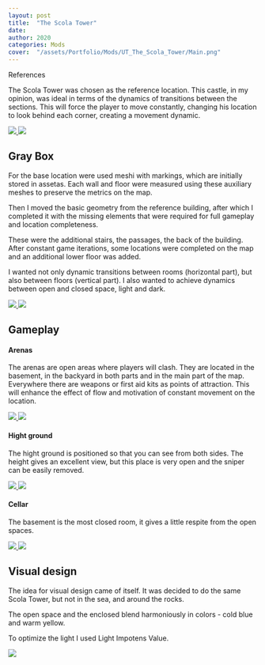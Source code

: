 ```yaml
---
layout: post
title:  "The Scola Tower"
date:   
author: 2020
categories: Mods
cover:  "/assets/Portfolio/Mods/UT_The_Scola_Tower/Main.png"
---
```


References

The Scola Tower was chosen as the reference location. This castle, in my opinion, was ideal in terms of the dynamics of transitions between the sections. This will force the player to move constantly, changing his location to look behind each corner, creating a movement dynamic.

<script>
    lightbox.option({
      'maxHeight': 128
    })
</script>

<a href="/assets/Portfolio/Mods/UT_The_Scola_Tower/Refs/Ref1.jpg" data-lightbox="refs" data-title="Refs">
  <img src="/assets/Portfolio/Mods/UT_The_Scola_Tower/Refs/Ref1.jpg">
</a>
<a href="/assets/Portfolio/Mods/UT_The_Scola_Tower/Refs/Ref2.jpg" data-lightbox="refs" data-title="Refs">
  <img src="/assets/Portfolio/Mods/UT_The_Scola_Tower/Refs/Ref2.jpg">
</a>

<h2>Gray Box</h2>

For the base location were used meshi with markings, which are initially stored in assetas. Each wall and floor were measured using these auxiliary meshes to preserve the metrics on the map.


Then I moved the basic geometry from the reference building, after which I completed it with the missing elements that were required for full gameplay and location completeness.


These were the additional stairs, the passages, the back of the building. After constant game iterations, some locations were completed on the map and an additional lower floor was added.


I wanted not only dynamic transitions between rooms (horizontal part), but also between floors (vertical part). I also wanted to achieve dynamics between open and closed space, light and dark. 

<a href="/assets/Portfolio/Mods/UT_The_Scola_Tower/Gray_Box/GB2.png" data-lightbox="GB" data-title="GB">
  <img src="/assets/Portfolio/Mods/UT_The_Scola_Tower/Gray_Box/GB1.png">
</a>
<a href="/assets/Portfolio/Mods/UT_The_Scola_Tower/Gray_Box/GB2.png" data-lightbox="GB" data-title="GB">
  <img src="/assets/Portfolio/Mods/UT_The_Scola_Tower/Gray_Box/GB1.png">
</a>

<h2>Gameplay</h2>

<h4>Arenas</h4>

The arenas are open areas where players will clash. They are located in the basement, in the backyard in both parts and in the main part of the map. Everywhere there are weapons or first aid kits as points of attraction.  This will enhance the effect of flow and motivation of constant movement on the location.

<a href="/assets/Portfolio/Mods/UT_The_Scola_Tower/Main.png" data-lightbox="GB" data-title="GB">
  <img src="/assets/Portfolio/Mods/UT_The_Scola_Tower/Main.png">
</a>
<a href="/assets/Portfolio/Mods/UT_The_Scola_Tower/Arena2.png" data-lightbox="GB" data-title="GB">
  <img src="/assets/Portfolio/Mods/UT_The_Scola_Tower/Arena2.png">
</a>

<h4>Hight ground</h4>

The hight ground is positioned so that you can see from both sides. The height gives an excellent view, but this place is very open and the sniper can be easily removed.

<a href="/assets/Portfolio/Mods/UT_The_Scola_Tower/HG1.png" data-lightbox="HG" data-title="HG">
  <img src="/assets/Portfolio/Mods/UT_The_Scola_Tower/HG1.png">
</a>
<a href="/assets/Portfolio/Mods/UT_The_Scola_Tower/HG2.png" data-lightbox="HG" data-title="HG">
  <img src="/assets/Portfolio/Mods/UT_The_Scola_Tower/HG2.png">
</a>

<h4>Cellar</h4>

The basement is the most closed room, it gives a little respite from the open spaces. 

<a href="/assets/Portfolio/Mods/UT_The_Scola_Tower/Cellar1.png" data-lightbox="HG" data-title="HG">
  <img src="/assets/Portfolio/Mods/UT_The_Scola_Tower/Cellar1.png">
</a>
<a href="/assets/Portfolio/Mods/UT_The_Scola_Tower/Cellar2.png" data-lightbox="HG" data-title="HG">
  <img src="/assets/Portfolio/Mods/UT_The_Scola_Tower/Cellar2.png">
</a>

<h2>Visual design</h2>

The idea for visual design came of itself. It was decided to do the same Scola Tower, but not in the sea, and around the rocks.

The open space and the enclosed blend harmoniously in colors - cold blue and warm yellow.

To optimize the light I used Light Impotens Value. 

<a href="/assets/Portfolio/Mods/UT_The_Scola_Tower/VD1.png" data-lightbox="HG" data-title="HG">
  <img src="/assets/Portfolio/Mods/UT_The_Scola_Tower/VD1.png">
</a>
